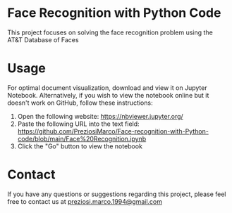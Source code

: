 # Face Recognition with Python Code
This project focuses on solving the face recognition problem using the AT&T Database of Faces

# Usage
For optimal document visualization, download and view it on Jupyter Notebook. Alternatively, if you wish to view the notebook online but it doesn't work on GitHub, follow these instructions:

1. Open the following website:  https://nbviewer.jupyter.org/
2. Paste the following URL into the text field:  https://github.com/PreziosiMarco/Face-recognition-with-Python-code/blob/main/Face%20Recognition.ipynb
3. Click the "Go" button to view the notebook

# Contact
If you have any questions or suggestions regarding this project, please feel free to contact us at preziosi.marco.1994@gmail.com
